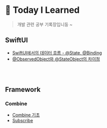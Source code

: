 # 📱 Today I Learned
> 개발 관련 공부 기록장입니둥 ~

## SwiftUI

- [SwiftUI에서의 데이터 흐름 - @State, @Binding](https://github.com/GYURI-PARK/TIL_iOS/blob/main/SwiftUI/SwiftUI에서의%20데이터%20흐름.md)
- [@ObservedObject와 @StateObject의 차이점](https://github.com/GYURI-PARK/TIL_iOS/blob/main/SwiftUI/@ObservedObject와%20@StateObject의%20차이점.md)

</br>
</br>

## Framework
### Combine

- [Combine 기초](https://github.com/GYURI-PARK/TIL_iOS/blob/main/Framework/Combine/Combine%20기초.md)
- [Subscribe](https://github.com/GYURI-PARK/TIL_iOS/blob/main/Framework/Combine/Subscribe.md)
